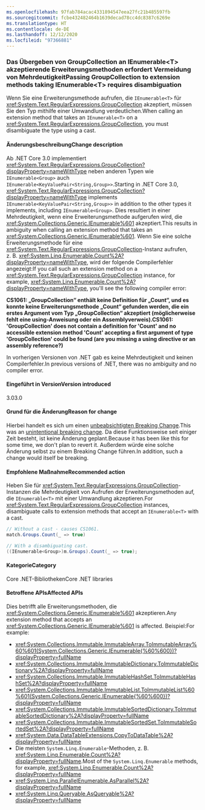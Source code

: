 ```yaml
---
ms.openlocfilehash: 97fab784acac4331894547eea27fc21b485597fb
ms.sourcegitcommit: fcbe432482464b1639decad78cc4dc8387c6269e
ms.translationtype: HT
ms.contentlocale: de-DE
ms.lasthandoff: 12/12/2020
ms.locfileid: "97366881"
---
```

### <a name="passing-groupcollection-to-extension-methods-taking-ienumerablet-requires-disambiguation"></a><span data-ttu-id="fdd19-101">Das Übergeben von GroupCollection an IEnumerable\<T> akzeptierende Erweiterungsmethoden erfordert Vermeidung von Mehrdeutigkeit</span><span class="sxs-lookup"><span data-stu-id="fdd19-101">Passing GroupCollection to extension methods taking IEnumerable\<T> requires disambiguation</span></span>

<span data-ttu-id="fdd19-102">Wenn Sie eine Erweiterungsmethode aufrufen, die `IEnumerable<T>` für <xref:System.Text.RegularExpressions.GroupCollection> akzeptiert, müssen Sie den Typ mithilfe einer Umwandlung verdeutlichen.</span><span class="sxs-lookup"><span data-stu-id="fdd19-102">When calling an extension method that takes an `IEnumerable<T>` on a <xref:System.Text.RegularExpressions.GroupCollection>, you must disambiguate the type using a cast.</span></span>

#### <a name="change-description"></a><span data-ttu-id="fdd19-103">Änderungsbeschreibung</span><span class="sxs-lookup"><span data-stu-id="fdd19-103">Change description</span></span>

<span data-ttu-id="fdd19-104">Ab .NET Core 3.0 implementiert <xref:System.Text.RegularExpressions.GroupCollection?displayProperty=nameWithType> neben anderen Typen wie `IEnumerable<Group>` auch `IEnumerable<KeyValuePair<String,Group>>`.</span><span class="sxs-lookup"><span data-stu-id="fdd19-104">Starting in .NET Core 3.0, <xref:System.Text.RegularExpressions.GroupCollection?displayProperty=nameWithType> implements `IEnumerable<KeyValuePair<String,Group>>` in addition to the other types it implements, including `IEnumerable<Group>`.</span></span> <span data-ttu-id="fdd19-105">Dies resultiert in einer Mehrdeutigkeit, wenn eine Erweiterungsmethode aufgerufen wird, die <xref:System.Collections.Generic.IEnumerable%601> akzeptiert.</span><span class="sxs-lookup"><span data-stu-id="fdd19-105">This results in ambiguity when calling an extension method that takes an <xref:System.Collections.Generic.IEnumerable%601>.</span></span> <span data-ttu-id="fdd19-106">Wenn Sie eine solche Erweiterungsmethode für eine <xref:System.Text.RegularExpressions.GroupCollection>-Instanz aufrufen, z. B. <xref:System.Linq.Enumerable.Count%2A?displayProperty=nameWithType>, wird der folgende Compilerfehler angezeigt:</span><span class="sxs-lookup"><span data-stu-id="fdd19-106">If you call such an extension method on a <xref:System.Text.RegularExpressions.GroupCollection> instance, for example, <xref:System.Linq.Enumerable.Count%2A?displayProperty=nameWithType>, you'll see the following compiler error:</span></span>

<span data-ttu-id="fdd19-107">**CS1061: „GroupCollection“ enthält keine Definition für „Count“, und es konnte keine Erweiterungsmethode „Count“ gefunden werden, die ein erstes Argument vom Typ „GroupCollection“ akzeptiert (möglicherweise fehlt eine using-Anweisung oder ein Assemblyverweis).**</span><span class="sxs-lookup"><span data-stu-id="fdd19-107">**CS1061: 'GroupCollection' does not contain a definition for 'Count' and no accessible extension method 'Count' accepting a first argument of type 'GroupCollection' could be found (are you missing a using directive or an assembly reference?)**</span></span>

<span data-ttu-id="fdd19-108">In vorherigen Versionen von .NET gab es keine Mehrdeutigkeit und keinen Compilerfehler.</span><span class="sxs-lookup"><span data-stu-id="fdd19-108">In previous versions of .NET, there was no ambiguity and no compiler error.</span></span>

#### <a name="version-introduced"></a><span data-ttu-id="fdd19-109">Eingeführt in Version</span><span class="sxs-lookup"><span data-stu-id="fdd19-109">Version introduced</span></span>

<span data-ttu-id="fdd19-110">3.0</span><span class="sxs-lookup"><span data-stu-id="fdd19-110">3.0</span></span>

#### <a name="reason-for-change"></a><span data-ttu-id="fdd19-111">Grund für die Änderung</span><span class="sxs-lookup"><span data-stu-id="fdd19-111">Reason for change</span></span>

<span data-ttu-id="fdd19-112">Hierbei handelt es sich um einen [unbeabsichtigten Breaking Change](https://github.com/dotnet/corefx/pull/30077).</span><span class="sxs-lookup"><span data-stu-id="fdd19-112">This was an [unintentional breaking change](https://github.com/dotnet/corefx/pull/30077).</span></span> <span data-ttu-id="fdd19-113">Da diese Funktionsweise seit einiger Zeit besteht, ist keine Änderung geplant.</span><span class="sxs-lookup"><span data-stu-id="fdd19-113">Because it has been like this for some time, we don't plan to revert it.</span></span> <span data-ttu-id="fdd19-114">Außerdem würde eine solche Änderung selbst zu einem Breaking Change führen.</span><span class="sxs-lookup"><span data-stu-id="fdd19-114">In addition, such a change would itself be breaking.</span></span>

#### <a name="recommended-action"></a><span data-ttu-id="fdd19-115">Empfohlene Maßnahme</span><span class="sxs-lookup"><span data-stu-id="fdd19-115">Recommended action</span></span>

<span data-ttu-id="fdd19-116">Heben Sie für <xref:System.Text.RegularExpressions.GroupCollection>-Instanzen die Mehrdeutigkeit von Aufrufen der Erweiterungsmethoden auf, die `IEnumerable<T>` mit einer Umwandlung akzeptieren.</span><span class="sxs-lookup"><span data-stu-id="fdd19-116">For <xref:System.Text.RegularExpressions.GroupCollection> instances, disambiguate calls to extension methods that accept an `IEnumerable<T>` with a cast.</span></span>

```csharp
// Without a cast - causes CS1061.
match.Groups.Count(_ => true)

// With a disambiguating cast.
((IEnumerable<Group>)m.Groups).Count(_ => true);
```

#### <a name="category"></a><span data-ttu-id="fdd19-117">Kategorie</span><span class="sxs-lookup"><span data-stu-id="fdd19-117">Category</span></span>

<span data-ttu-id="fdd19-118">Core .NET-Bibliotheken</span><span class="sxs-lookup"><span data-stu-id="fdd19-118">Core .NET libraries</span></span>

#### <a name="affected-apis"></a><span data-ttu-id="fdd19-119">Betroffene APIs</span><span class="sxs-lookup"><span data-stu-id="fdd19-119">Affected APIs</span></span>

<span data-ttu-id="fdd19-120">Dies betrifft alle Erweiterungsmethoden, die <xref:System.Collections.Generic.IEnumerable%601> akzeptieren.</span><span class="sxs-lookup"><span data-stu-id="fdd19-120">Any extension method that accepts an <xref:System.Collections.Generic.IEnumerable%601> is affected.</span></span> <span data-ttu-id="fdd19-121">Beispiel:</span><span class="sxs-lookup"><span data-stu-id="fdd19-121">For example:</span></span>

- <xref:System.Collections.Immutable.ImmutableArray.ToImmutableArray%60%601(System.Collections.Generic.IEnumerable{%60%600})?displayProperty=fullName>
- <xref:System.Collections.Immutable.ImmutableDictionary.ToImmutableDictionary%2A?displayProperty=fullName>
- <xref:System.Collections.Immutable.ImmutableHashSet.ToImmutableHashSet%2A?displayProperty=fullName>
- <xref:System.Collections.Immutable.ImmutableList.ToImmutableList%60%601(System.Collections.Generic.IEnumerable{%60%600})?displayProperty=fullName>
- <xref:System.Collections.Immutable.ImmutableSortedDictionary.ToImmutableSortedDictionary%2A?displayProperty=fullName>
- <xref:System.Collections.Immutable.ImmutableSortedSet.ToImmutableSortedSet%2A?displayProperty=fullName>
- <xref:System.Data.DataTableExtensions.CopyToDataTable%2A?displayProperty=fullName>
- <span data-ttu-id="fdd19-122">Die meisten `System.Linq.Enumerable`-Methoden, z. B. <xref:System.Linq.Enumerable.Count%2A?displayProperty=fullName>.</span><span class="sxs-lookup"><span data-stu-id="fdd19-122">Most of the `System.Linq.Enumerable` methods, for example, <xref:System.Linq.Enumerable.Count%2A?displayProperty=fullName></span></span>
- <xref:System.Linq.ParallelEnumerable.AsParallel%2A?displayProperty=fullName>
- <xref:System.Linq.Queryable.AsQueryable%2A?displayProperty=fullName>

<!--

#### Affected APIs

- ``M:System.Collections.Immutable.ImmutableArray.ToImmutableArray``1(System.Collections.Generic.IEnumerable{``0})``
- `Overload:System.Collections.Immutable.ImmutableDictionary.ToImmutableDictionary`
- `Overload:System.Collections.Immutable.ImmutableHashSet.ToImmutableHashSet`
- ``M:System.Collections.Immutable.ImmutableList.ToImmutableList``1(System.Collections.Generic.IEnumerable{``0})``
- `Overload:System.Collections.Immutable.ImmutableSortedDictionary.ToImmutableSortedDictionary`
- `Overload:System.Collections.Immutable.ImmutableSortedSet.ToImmutableSortedSet`
- `Overload:System.Data.DataTableExtensions.CopyToDataTable`
- `Overload:System.Linq.Enumerable.Count`
- `Overload:System.Linq.ParallelEnumerable.AsParallel`
- `Overload:System.Linq.Queryable.AsQueryable`

-->

